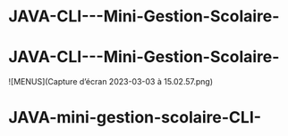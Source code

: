 # JAVA-CLI---Mini-Gestion-Scolaire-
# JAVA-CLI---Mini-Gestion-Scolaire-

![MENUS](Capture d’écran 2023-03-03 à 15.02.57.png)
# JAVA-mini-gestion-scolaire-CLI-
